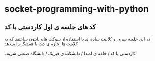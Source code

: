 # socket-programming-with-python

##  کد های جلسه ی اول کاردستی با کد

در این جلسه سرور و کلاینت ساده ای با استفاده از سوکت ها و پایتون ساختیم که به کلاینت ها اجازه ی چت با همدیگر را میدهد


کاردستی با کد / حلقه ی لمبدا / دانشکده ی فیزیک / دانشگاه صنعتی شریف
